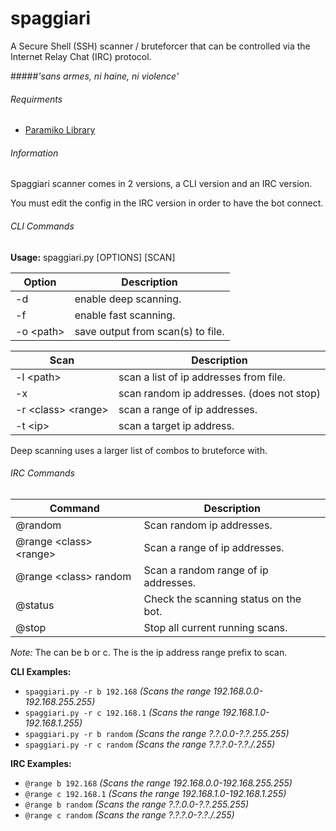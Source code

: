 # spaggiari
A Secure Shell (SSH) scanner / bruteforcer that can be controlled via the Internet Relay Chat (IRC) protocol.

#####*'sans armes, ni haine, ni violence'*

###### Requirments
 - [Paramiko Library](http://www.paramiko.org/)
 
###### Information
Spaggiari scanner comes in 2 versions, a CLI version and an IRC version.

You must edit the config in the IRC version in order to have the bot connect.

###### CLI Commands
**Usage:** spaggiari.py [OPTIONS] [SCAN]

| Option | Description |
| --- | --- |
| -d | enable deep scanning. |
| -f | enable fast scanning. |
| -o \<path> | save output from scan(s) to file. |



| Scan | Description |
| --- | --- |
| -l \<path> | scan a list of ip addresses from file. |
| -x | scan random ip addresses. (does not stop) |
| -r \<class> \<range> | scan a range of ip addresses. |
| -t \<ip> | scan a target ip address. |

Deep scanning uses a larger list of combos to bruteforce with.

###### IRC Commands
| Command | Description |
| --- | --- |
| @random | Scan random ip addresses. |
| @range \<class> \<range> | Scan a range of ip addresses. |
| @range \<class> random | Scan a random range of ip addresses. |
| @status | Check the scanning status on the bot. |
| @stop | Stop all current running scans. |

*Note:* The <class> can be b or c. The <range> is the ip address range prefix to scan.

**CLI Examples:**
* `spaggiari.py -r b 192.168`   *(Scans the range 192.168.0.0-192.168.255.255)*
* `spaggiari.py -r c 192.168.1` *(Scans the range 192.168.1.0-192.168.1.255)*
* `spaggiari.py -r b random`    *(Scans the range ?.?.0.0-?.?.255.255)*
* `spaggiari.py -r c random`    *(Scans the range ?.?.?.0-?.?./.255)*
    
**IRC Examples:**
* `@range b 192.168`   *(Scans the range 192.168.0.0-192.168.255.255)*
* `@range c 192.168.1` *(Scans the range 192.168.1.0-192.168.1.255)*
* `@range b random`    *(Scans the range ?.?.0.0-?.?.255.255)*
* `@range c random`    *(Scans the range ?.?.?.0-?.?./.255)*